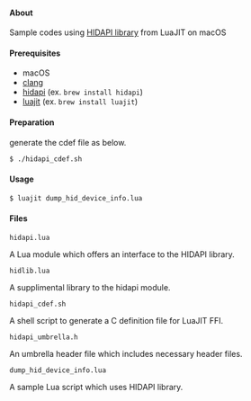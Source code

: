 #### About

Sample codes using [HIDAPI library](https://github.com/libusb/hidapi) from LuaJIT on macOS

#### Prerequisites

- macOS
- [clang](https://clang.llvm.org)
- [hidapi](https://github.com/libusb/hidapi) (ex. `brew install hidapi`)
- [luajit](https://luajit.org) (ex. `brew install luajit`)

#### Preparation

generate the cdef file as below.

````sh
$ ./hidapi_cdef.sh
````

#### Usage

````sh
$ luajit dump_hid_device_info.lua
````

#### Files

`hidapi.lua`

A Lua module which offers an interface to the HIDAPI library.

`hidlib.lua`

A supplimental library to the hidapi module.

`hidapi_cdef.sh`

A shell script to generate a C definition file for LuaJIT FFI.

`hidapi_umbrella.h`

An umbrella header file which includes necessary header files.

`dump_hid_device_info.lua`

A sample Lua script which uses HIDAPI library.
